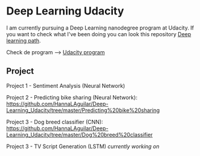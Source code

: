 # Deep Learning Udacity

I am currently pursuing a Deep Learning nanodegree program at Udacity. If you want to check what I've been doing you can look this repository [Deep learning path](https://github.com/HannaLAguilar/Deep_Learning_path).

Check de program --> [Udacity program](https://www.udacity.com/course/deep-learning-nanodegree--nd101)

## Project

Project 1 - Sentiment Analysis (Neural Network) 

Project 2 - Predicting bike sharing (Neural Network): https://github.com/HannaLAguilar/Deep-Learning_Udacity/tree/master/Predicting%20bike%20sharing

Project 3 - Dog breed classifier (CNN): https://github.com/HannaLAguilar/Deep-Learning_Udacity/tree/master/Dog%20breed%20classifier

Project 3 - TV Script Generation (LSTM) *currently working on*










